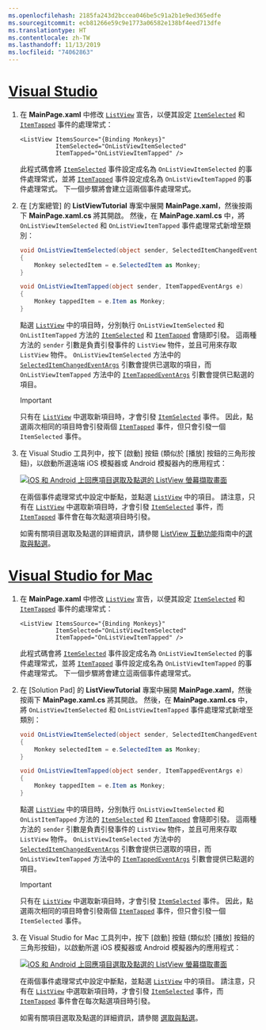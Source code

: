 ```yaml
---
ms.openlocfilehash: 2185fa243d2bccea046be5c91a2b1e9ed365edfe
ms.sourcegitcommit: ecb81266e59c9e1773a06582e138bf4eed713dfe
ms.translationtype: HT
ms.contentlocale: zh-TW
ms.lasthandoff: 11/13/2019
ms.locfileid: "74062863"
---
```

# <a name="visual-studiotabvswin"></a>[Visual Studio](#tab/vswin)

1. 在 **MainPage.xaml** 中修改 [`ListView`](xref:Xamarin.Forms.ListView) 宣告，以便其設定 [`ItemSelected`](xref:Xamarin.Forms.ListView.ItemSelected) 和 [`ItemTapped`](xref:Xamarin.Forms.ListView.ItemTapped) 事件的處理常式：

    ```xaml
    <ListView ItemsSource="{Binding Monkeys}"
              ItemSelected="OnListViewItemSelected"
              ItemTapped="OnListViewItemTapped" />
    ```

    此程式碼會將 [`ItemSelected`](xref:Xamarin.Forms.ListView.ItemSelected) 事件設定成名為 `OnListViewItemSelected` 的事件處理常式，並將 [`ItemTapped`](xref:Xamarin.Forms.ListView.ItemTapped) 事件設定成名為 `OnListViewItemTapped` 的事件處理常式。 下一個步驟將會建立這兩個事件處理常式。

1. 在 [方案總管]  的 **ListViewTutorial** 專案中展開 **MainPage.xaml**，然後按兩下 **MainPage.xaml.cs** 將其開啟。 然後，在 **MainPage.xaml.cs** 中，將 `OnListViewItemSelected` 和 `OnListViewItemTapped` 事件處理常式新增至類別：

    ```csharp
    void OnListViewItemSelected(object sender, SelectedItemChangedEventArgs e)
    {
        Monkey selectedItem = e.SelectedItem as Monkey;
    }

    void OnListViewItemTapped(object sender, ItemTappedEventArgs e)
    {
        Monkey tappedItem = e.Item as Monkey;
    }
    ```

    點選 [`ListView`](xref:Xamarin.Forms.ListView) 中的項目時，分別執行 `OnListViewItemSelected` 和 `OnListItemTapped` 方法的 [`ItemSelected`](xref:Xamarin.Forms.ListView.ItemSelected) 和 [`ItemTapped`](xref:Xamarin.Forms.ListView.ItemTapped) 會隨即引發。 這兩種方法的 `sender` 引數是負責引發事件的 `ListView` 物件，並且可用來存取 `ListView` 物件。 `OnListViewItemSelected` 方法中的 [`SelectedItemChangedEventArgs`](xref:Xamarin.Forms.SelectedItemChangedEventArgs) 引數會提供已選取的項目，而 `OnListViewItemTapped` 方法中的 [`ItemTappedEventArgs`](xref:Xamarin.Forms.ItemTappedEventArgs) 引數會提供已點選的項目。

    > [!IMPORTANT]
    > 只有在 [`ListView`](xref:Xamarin.Forms.ListView) 中選取新項目時，才會引發 [`ItemSelected`](xref:Xamarin.Forms.ListView.ItemSelected) 事件。 因此，點選兩次相同的項目時會引發兩個 [`ItemTapped`](xref:Xamarin.Forms.ListView.ItemTapped) 事件，但只會引發一個 `ItemSelected` 事件。

1. 在 Visual Studio 工具列中，按下 [啟動]  按鈕 (類似於 [播放] 按鈕的三角形按鈕)，以啟動所選遠端 iOS 模擬器或 Android 模擬器內的應用程式：

    [![iOS 和 Android 上回應項目選取及點選的 ListView 螢幕擷取畫面](../images/item-selection.png "ListView 項目選取範圍")](../images/item-selection-large.png#lightbox "ListView 項目選取範圍")

    在兩個事件處理常式中設定中斷點，並點選 [`ListView`](xref:Xamarin.Forms.ListView) 中的項目。 請注意，只有在 [`ListView`](xref:Xamarin.Forms.ListView) 中選取新項目時，才會引發 [`ItemSelected`](xref:Xamarin.Forms.ListView.ItemSelected) 事件，而 [`ItemTapped`](xref:Xamarin.Forms.ListView.ItemTapped) 事件會在每次點選項目時引發。

    如需有關項目選取及點選的詳細資訊，請參閱 [ListView 互動功能](~/xamarin-forms/user-interface/listview/interactivity.md)指南中的[選取與點選](~/xamarin-forms/user-interface/listview/interactivity.md#selection-and-taps)。

# <a name="visual-studio-for-mactabvsmac"></a>[Visual Studio for Mac](#tab/vsmac)

1. 在 **MainPage.xaml** 中修改 [`ListView`](xref:Xamarin.Forms.ListView) 宣告，以便其設定 [`ItemSelected`](xref:Xamarin.Forms.ListView.ItemSelected) 和 [`ItemTapped`](xref:Xamarin.Forms.ListView.ItemTapped) 事件的處理常式：

    ```xaml
    <ListView ItemsSource="{Binding Monkeys}"
              ItemSelected="OnListViewItemSelected"
              ItemTapped="OnListViewItemTapped" />
    ```

    此程式碼會將 [`ItemSelected`](xref:Xamarin.Forms.ListView.ItemSelected) 事件設定成名為 `OnListViewItemSelected` 的事件處理常式，並將 [`ItemTapped`](xref:Xamarin.Forms.ListView.ItemTapped) 事件設定成名為 `OnListViewItemTapped` 的事件處理常式。 下一個步驟將會建立這兩個事件處理常式。

1. 在 [Solution Pad]  的 **ListViewTutorial** 專案中展開 **MainPage.xaml**，然後按兩下 **MainPage.xaml.cs** 將其開啟。 然後，在 **MainPage.xaml.cs** 中，將 `OnListViewItemSelected` 和 `OnListViewItemTapped` 事件處理常式新增至類別：

    ```csharp
    void OnListViewItemSelected(object sender, SelectedItemChangedEventArgs e)
    {
        Monkey selectedItem = e.SelectedItem as Monkey;
    }

    void OnListViewItemTapped(object sender, ItemTappedEventArgs e)
    {
        Monkey tappedItem = e.Item as Monkey;
    }
    ```

    點選 [`ListView`](xref:Xamarin.Forms.ListView) 中的項目時，分別執行 `OnListViewItemSelected` 和 `OnListItemTapped` 方法的 [`ItemSelected`](xref:Xamarin.Forms.ListView.ItemSelected) 和 [`ItemTapped`](xref:Xamarin.Forms.ListView.ItemTapped) 會隨即引發。 這兩種方法的 `sender` 引數是負責引發事件的 `ListView` 物件，並且可用來存取 `ListView` 物件。 `OnListViewItemSelected` 方法中的 [`SelectedItemChangedEventArgs`](xref:Xamarin.Forms.SelectedItemChangedEventArgs) 引數會提供已選取的項目，而 `OnListViewItemTapped` 方法中的 [`ItemTappedEventArgs`](xref:Xamarin.Forms.ItemTappedEventArgs) 引數會提供已點選的項目。

    > [!IMPORTANT]
    > 只有在 [`ListView`](xref:Xamarin.Forms.ListView) 中選取新項目時，才會引發 [`ItemSelected`](xref:Xamarin.Forms.ListView.ItemSelected) 事件。 因此，點選兩次相同的項目時會引發兩個 [`ItemTapped`](xref:Xamarin.Forms.ListView.ItemTapped) 事件，但只會引發一個 `ItemSelected` 事件。

1. 在 Visual Studio for Mac 工具列中，按下 [啟動]  按鈕 (類似於 [播放] 按鈕的三角形按鈕)，以啟動所選 iOS 模擬器或 Android 模擬器內的應用程式：

    [![iOS 和 Android 上回應項目選取及點選的 ListView 螢幕擷取畫面](../images/item-selection.png "ListView 項目選取範圍")](../images/item-selection-large.png#lightbox "ListView 項目選取範圍")

    在兩個事件處理常式中設定中斷點，並點選 [`ListView`](xref:Xamarin.Forms.ListView) 中的項目。 請注意，只有在 [`ListView`](xref:Xamarin.Forms.ListView) 中選取新項目時，才會引發 [`ItemSelected`](xref:Xamarin.Forms.ListView.ItemSelected) 事件，而 [`ItemTapped`](xref:Xamarin.Forms.ListView.ItemTapped) 事件會在每次點選項目時引發。

    如需有關項目選取及點選的詳細資訊，請參閱 [選取與點選](~/xamarin-forms/user-interface/listview/interactivity.md#selection-and-taps)。
